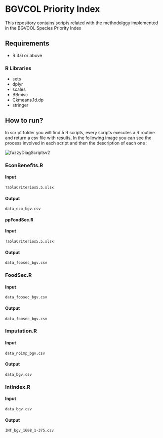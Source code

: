  # BGVCOL Priority Index

This repository contains scripts related with the methodolggy implemented in the BGVCOL Species Priority Index

## Requirements

- R 3.6 or above
### R Libraries 
- sets
- dplyr
- scales 
- BBmisc 
- Ckmeans.1d.dp
- stringer

## How to run?

In script folder you will find 5 R scripts, every scripts executes a R routine and return a csv file with results, In the following image you can see the process involved in each script and then the description of each one :


![fuzzyDiagScriptsv2](https://user-images.githubusercontent.com/50838265/176958279-7261ec4c-6da3-43e6-ba3e-6a6402731778.svg)

### EconBenefits.R 

#### Input
`TablaCriterios5.5.xlsx`
#### Output
`data_eco_bgv.csv`
#### ppFoodSec.R

#### Input
`TablaCriterios5.5.xlsx`
#### Output
`data_foosec_bgv.csv`
### FoodSec.R  

#### Input
`data_foosec_bgv.csv`
#### Output
``data_foosec_bgv.csv``
### Imputation.R

#### Input
`data_noimp_bgv.csv`
#### Output
`data_bgv.csv`

### IntIndex.R

#### Input
`data_bgv.csv`
#### Output
`INT_bgv_1608_1-375.csv`

